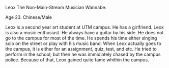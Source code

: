 Leox The Non-Main-Stream Musician Wannabe:

Age 23. Chinese/Male

Leox is a second year art student at UTM campus.
He has a girlfriend.
Leox is also a music enthusiast.
He always have a guitar by his side.
He does not go to the campus for most of the time.
He spends his time either singing solo on the street or play with his music band.
When Leox actually goes to the campus, it is either for an assignment, quiz, test, and etc.
He tried to perform in the school, but then he was immidiately chased by the campus police.
Because of that, Leox gained quite fame whithin the campus.
